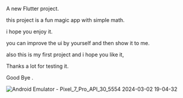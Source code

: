 A new Flutter project.

this project is a fun magic app with simple math.

i hope you enjoy it.

you can improve the ui by yourself and then show it to me.

also this is my first project and i hope you like it,

Thanks a lot for testing it.

Good Bye .

![Android Emulator - Pixel_7_Pro_API_30_5554 2024-03-02 19-04-32](https://github.com/aradazr/az-magic/assets/150952102/e3cbaa8d-fcd8-483f-971c-73eb2b0c39ba)
